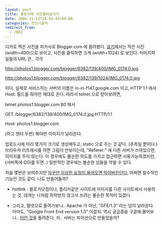 ```yaml
---
layout: post
title: 블로거에 사진올려보다가
date: 2006-11-11T18:54:43+09:00
categories: 전산기술자
redirect_from:
  - /683
---
```


디카로 찍은 사진을 피카사로 Blogger.com 에 올려봤다. <a href=http://jintopark.blogspot.com/2006/11/test.html target=bb>요기</a>에서는 작은 사진(width=400)으로 보이고, 사진을 클릭하면 크게 (width=1024) 로 보인다. 이미지파일들의 URL 은.. 각각

http://photos1.blogger.com/blogger/6382/139/400/IMG_0174.0.jpg

http://photos1.blogger.com/blogger/6382/139/1024/IMG_0174.0.jpg

이다. 실제로 서비스하는 서버의 이름은 in-in-f147.google.com 이고, HTTP 1.1 에서 Host: 필드를 줘야만 제대로 온다. 따라서 telnet 으로 받아보려면,

telnet photos1.blogger.com 80 해서

GET /blogger/6382/139/400/IMG_0174.0.jpg HTTP/1.1

Host: photos1.blogger.com

(하고 엔터 두번) 해야만 이미지가 날라온다.

업로드시에 미리 몇가지 크기로 생성해두고, static 으로 주는 것 같다. (추측일 뿐이다.) 브라우저 리프레시를 하면 그림이 안보이는데, "Referer:" 에 다른 서버가 쓰여있으면, 이미지를 주지 않는다. 이 경우에도 불순한 의도를 가지고 접근하면 사용가능하겠지만, (서버쪽에 CGI를 두면..) 일반적인 경우에는 불순한 넘들을 막을 수 있다.

처음 몇번은 보여주지만 <a target=bb href=http://www.webbleyou.com/2006-07-19-moving-images-from-blogger-to-wordpress>자꾸만 이상한 요청이 들어오면 막아버린단다.</a> 어쩌면 필수적인 기능인 것도 같다. 나도 만들어둘까?

* hotlink : 블로거닷컴이나, 플리커같은 사이트에 이미지를 다른 사이트에서 사용하는 것. 대개는 나처럼 허락받지 않고서 쓰려는 불순한 목적이 있겠다.

* 그리고, 텔넷으로 들어가보니.. Apache 가 아닌, "GFE/1.3" 라는 넘이 날라온다. 아마도, "Google Front End version 1.3" 이겠지. 역시 궁금증을 구글에 물어보니.. <a target=bb href=http://www.dotcomunderground.com/blogs/2006/09/02/gws21-google-web-server/>이런 것</a>을 돌려준다. 저.. 서버는 파이선으로 만들었을까?
